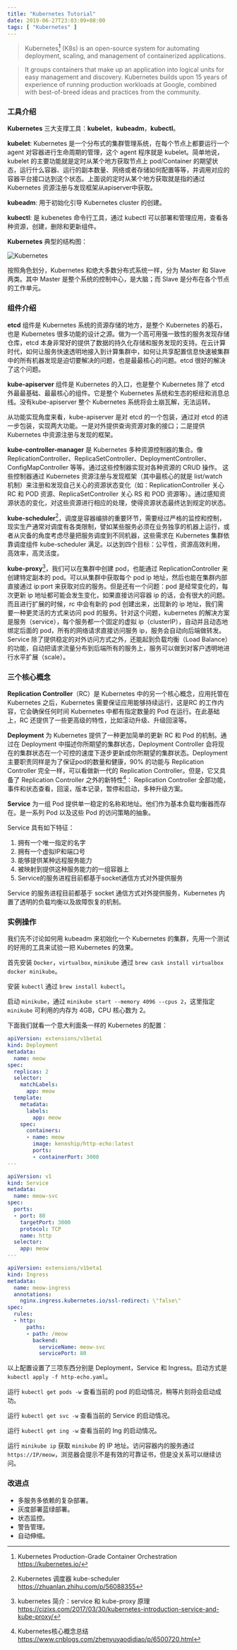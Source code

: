 ```yaml
---
title: "Kubernetes Tutorial"
date: 2019-06-27T23:03:09+08:00
tags: [ "Kubernetes" ]
---
```


> Kubernetes[^1] (K8s) is an open-source system for automating deployment, scaling, and management of containerized applications.

> It groups containers that make up an application into logical units for easy management and discovery. Kubernetes builds upon 15 years of experience of running production workloads at Google, combined with best-of-breed ideas and practices from the community.

<!--more-->

### 工具介绍

__Kubernetes__ 三大支撑工具：__kubelet__，__kubeadm__，__kubectl__。

__kubelet__: Kubernetes 是一个分布式的集群管理系统，在每个节点上都要运行一个 agent 对容器进行生命周期的管理，这个 agent 程序就是 kubelet。简单地说，kubelet 的主要功能就是定时从某个地方获取节点上 pod/Container 的期望状态，运行什么容器、运行的副本数量、网络或者存储如何配置等等，并调用对应的容器平台接口达到这个状态。上面说的定时从某个地方获取就是指的通过 Kubernetes 资源注册与发现框架从apiserver中获取。

__kubeadm__: 用于初始化引导 Kubernetes cluster 的创建。

__kubectl__: 是 kubenetes 命令行工具，通过 kubectl 可以部署和管理应用，查看各种资源，创建，删除和更新组件。

__Kubernetes__ 典型的结构图：

![Kubernetes](/img/k8s_0330_01.png)

按照角色划分，Kubernetes 和绝大多数分布式系统一样，分为 Master 和 Slave 两类。其中 Master 是整个系统的控制中心，是大脑；而 Slave 是分布在各个节点的工作单元。

### 组件介绍

__etcd__ 组件是 Kubernetes 系统的资源存储的地方，是整个 Kubernetes 的基石，也是 Kubernetes 很多功能的设计之源。做为一个高可用强一致性的服务发现存储仓库，etcd 本身非常好的提供了数据的持久化存储和服务发现的支持。在云计算时代，如何让服务快速透明地接入到计算集群中，如何让共享配置信息快速被集群中的所有机器发现是迫切要解决的问题，也是最最核心的问题。etcd 很好的解决了这个问题。

__kube-apiserver__ 组件是 Kubernetes 的入口，也是整个 Kubernetes 除了 etcd 外最最基础、最最核心的组件。它是整个 Kubernetes 系统和生态的枢纽和消息总线。没有kube-apiserver 整个 Kubernetes 系统将会土崩瓦解，无法运转。

从功能实现角度来看，kube-apiserver 是对 etcd 的一个包装，通过对 etcd 的进一步包装，实现两大功能。一是对外提供查询资源对象的接口；二是提供 Kubernetes 中资源注册与发现的框架。

__kube-controller-manager__ 是 Kubernetes 多种资源控制器的集合。像 ReplicationController、ReplicaSetController、DeploymentController、ConfigMapController 等等。通过这些控制器实现对各种资源的 CRUD 操作。 这些控制器通过 Kubernetes 资源注册与发现框架（其中最核心的就是 list/watch 机制）来注册和发现自己关心的资源状态变化（如：ReplicationController 关心 RC 和 POD 资源、ReplicaSetController 关心 RS 和 POD 资源等）。通过感知资源状态的变化，对这些资源进行相应的处理，使得资源状态最终达到规定的状态。

__kube-scheduler__[^2]，调度是容器编排的重要环节，需要经过严格的监控和控制，现实生产通常对调度有各类限制，譬如某些服务必须在业务独享的机器上运行，或者从灾备的角度考虑尽量把服务调度到不同机器，这些需求在 Kubernetes 集群依靠调度组件 kube-scheduler 满足。以达到四个目标：公平性，资源高效利用，高效率，高灵活度。

__kube-proxy__[^3]，我们可以在集群中创建 pod，也能通过 ReplicationController 来创建特定副本的 pod。可以从集群中获取每个 pod ip 地址，然后也能在集群内部直接通过 ip:port 来获取对应的服务。但是还有一个问题：pod 是经常变化的，每次更新 ip 地址都可能会发生变化，如果直接访问容器 ip 的话，会有很大的问题。而且进行扩展的时候，rc 中会有新的 pod 创建出来，出现新的 ip 地址，我们需要一种更灵活的方式来访问 pod 的服务。针对这个问题，kubernetes 的解决方案是服务（service），每个服务都一个固定的虚拟 ip（clusterIP），自动并且动态地绑定后面的 pod，所有的网络请求直接访问服务 ip，服务会自动向后端做转发。Service 除了提供稳定的对外访问方式之外，还能起到负载均衡（Load Balance）的功能，自动把请求流量分布到后端所有的服务上，服务可以做到对客户透明地进行水平扩展（scale）。

### 三个核心概念

__Replication Controller__（RC）是 Kubernetes 中的另一个核心概念，应用托管在 Kubernetes 之后，Kubernetes 需要保证应用能够持续运行，这是RC 的工作内容，它会确保任何时间 Kubernetes 中都有指定数量的 Pod 在运行。在此基础上，RC 还提供了一些更高级的特性，比如滚动升级、升级回滚等。

__Deployment__ 为 Kubernetes 提供了一种更加简单的更新 RC 和 Pod 的机制。通过在 Deployment 中描述你所期望的集群状态，Deployment Controller 会将现在的集群状态在一个可控的速度下逐步更新成你所期望的集群状态。Deployment 主要职责同样是为了保证pod的数量和健康，90% 的功能与 Replication Controller 完全一样，可以看做新一代的 Replication Controller。但是，它又具备了 Replication Controller 之外的新特性[^4]：
Replication Controller 全部功能，事件和状态查看，回滚，版本记录，暂停和启动，多种升级方案。

__Service__ 为一组 Pod 提供单一稳定的名称和地址。他们作为基本负载均衡器而存在。是一系列 Pod 以及这些 Pod 的访问策略的抽象。

Service 具有如下特征：

1. 拥有一个唯一指定的名字
2. 拥有一个虚拟IP和端口号
3. 能够提供某种远程服务能力
4. 被映射到提供这种服务能力的一组容器上
5. Service的服务进程目前都基于socket通信方式对外提供服务

Service 的服务进程目前都基于 socket 通信方式对外提供服务，Kubernetes 内置了透明的负载均衡以及故障恢复的机制。

### 实例操作

我们先不讨论如何用 kubeadm 来初始化一个 Kubernetes 的集群，先用一个测试的好用的工具来试验一把 Kubernetes 的效果。

首先安装 `Docker`，`virtualbox`, `minikube` 通过 `brew cask install virtualbox docker minikube`。

安装 `kubectl` 通过 `brew install kubectl`。

启动 `minikube`，通过 `minikube start --memory 4096 --cpus 2`，这里指定 `minikube` 可利用的内存为 4GB，CPU 核心数为 2。

下面我们就看一个意大利面条一样的 Kubernetes 的配置：

``` yaml
apiVersion: extensions/v1beta1
kind: Deployment
metadata:
  name: meow
spec:
  replicas: 2
  selector:
    matchLabels:
      app: meow
  template:
    metadata:
      labels:
        app: meow
    spec:
      containers:
      - name: meow
        image: kennship/http-echo:latest
        ports:
        - containerPort: 3000
---

apiVersion: v1
kind: Service
metadata:
  name: meow-svc
spec:
  ports:
  - port: 80
    targetPort: 3000
    protocol: TCP
    name: http
  selector:
    app: meow
---

apiVersion: extensions/v1beta1
kind: Ingress
metadata:
  name: meow-ingress
  annotations:
    nginx.ingress.kubernetes.io/ssl-redirect: \"false\"
spec:
  rules:
  - http:
      paths:
      - path: /meow
        backend:
          serviceName: meow-svc
          servicePort: 80
```

以上配置设置了三项东西分别是 Deployment，Service 和 Ingress。启动方式是 `kubectl apply -f http-echo.yaml`。

运行 `kubectl get pods -w` 查看当前的 pod 的启动情况，稍等片刻将会启动成功。

运行 `kubectl get svc -w` 查看当前的 Service 的启动情况。

运行 `kubectl get ing -w` 查看当前的 Ing 的启动情况。

运行 `minikube ip` 获取 `minikube` 的 IP 地址。访问容器内的服务通过 `https://IP/meow`，浏览器会提示不是有效的可靠证书，但是没关系可以继续访问。

### 改进点

- 多服务多依赖的复杂部署。
- 灰度部署蓝绿部署。
- 状态监控。
- 警告管理。
- 自动伸缩。

[^1]: Kubernetes Production-Grade Container Orchestration https://kubernetes.io/
[^2]: Kubernetes 调度器 kube-scheduler https://zhuanlan.zhihu.com/p/56088355
[^3]: kubernetes 简介：service 和 kube-proxy 原理 https://cizixs.com/2017/03/30/kubernetes-introduction-service-and-kube-proxy/
[^4]: Kubernetes核心概念总结 https://www.cnblogs.com/zhenyuyaodidiao/p/6500720.html
